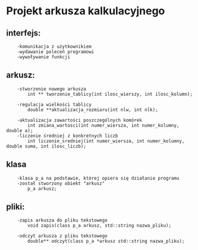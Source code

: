 # Projekt arkusza kalkulacyjnego 
## interfejs:
		-komunikacja z użytkownikiem
		-wydawanie poleceń programowi
		-wywoływanie funkcji		
## arkusz:
		-stworzenie nowego arkusza
			int ** tworzenie_tablicy(int ilosc_wierszy, int ilosc_kolumn);
		
		-regulacja wielkości tablicy
			double **aktualizacja_rozmiaru(int nlw, int nlk);
			
		-aktualizacja zawartości poszczególnych komórek
			int zmiana_wartosci(int numer_wiersza, int numer_kolumny, double a);
		-liczenie średniej z konkretnych liczb
			int liczenie_sredniej(int numer_wiersza, int numer_kolumny, double suma, int ilosc_liczb);
## klasa
		-klasa p_a na podstawie, której opiera się działanie programu
		-został stworzony obiekt "arkusz"	
			p_a arkusz;
## pliki:
		-zapis arkusza do pliku tekstowego
			void zapis(class p_a arkusz, std::string nazwa_pliku);
		
		-odczyt arkusza z pliku tekstowego 
			double** odczyt(class p_a *arkusz std::string nazwa_pliku);	
		
			
		
